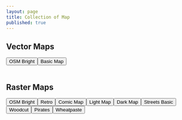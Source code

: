 ```yaml
---
layout: page
title: Collection of Map
published: true
---
```


## Vector Maps

<div id="vector-map" class="map-preview"></div>

<div id="map-container">
	<button id="vector-osm-bright" class="map-button">OSM Bright</button
	><button id="vector-osm-basic" class="map-button">Basic Map</button>
</div>
</br>
<div id="vector-style-reference"></div>

<script src='https://api.tiles.mapbox.com/mapbox-gl-js/v0.12.1/mapbox-gl.js'></script>
<link href='https://api.tiles.mapbox.com/mapbox-gl-js/v0.12.1/mapbox-gl.css' rel='stylesheet' />

<script>
	var vectorStyleReference = document.getElementById("vector-style-reference");
	vectorStyleReference.innerHTML = 'The map above uses the following style project: <a href="https://github.com/mapbox/mapbox-gl-styles/blob/master/styles/bright-v8.json">OSM Bright</a>';
	mapboxgl.accessToken = 'pk.eyJ1IjoibW9yZ2Vua2FmZmVlIiwiYSI6IjIzcmN0NlkifQ.0LRTNgCc-envt9d5MzR75w';
	var brightMap = new mapboxgl.Map({
		    container: 'vector-map',
		    style: '/styles/bright-v8.json',
		    center: [8.5456, 47.3739],
		    zoom: 11
	}).addControl(new mapboxgl.Navigation({position: 'top-left'}));

	var bright = document.getElementById("vector-osm-bright");
	bright.onclick = function(e) {
		e.preventDefault();
        e.stopPropagation();
        var brightMap = new mapboxgl.Map({
		    container: 'vector-map',
		    style: '/styles/bright-v8.json',
		    center: [8.5456, 47.3739],
		    zoom: 11
		}).addControl(new mapboxgl.Navigation({position: 'top-left'}));
		vectorStyleReference.innerHTML = 'The map above uses the following style project: <a href="https://github.com/mapbox/mapbox-gl-styles/blob/master/styles/bright-v8.json">OSM Bright</a>';

	}
	var basic = document.getElementById("vector-osm-basic");
	basic.onclick = function(e) {
		e.preventDefault();
        e.stopPropagation();
        var basicMap = new mapboxgl.Map({
		    container: 'vector-map',
		    style: '/styles/basic-v8.json',
		    center: [8.5456, 47.3739],
		    zoom: 11
		}).addControl(new mapboxgl.Navigation({position: 'top-left'}));
		vectorStyleReference.innerHTML = 'The map above uses the following style project: <a href="https://github.com/mapbox/mapbox-gl-styles/blob/master/styles/basic-v8.json">Basic Map</a>';
	}
</script>

## Raster Maps

<div id="raster-map" class="map-preview"></div>
<div id="map-container">
	<button id="raster-osm-bright" class="map-button">OSM Bright</button
	><button id="retro" class="map-button">Retro</button
    ><button id="comic-map" class="map-button">Comic Map</button
	><button id="light-map" class="map-button">Light Map</button
	><button id="dark-map" class="map-button">Dark Map</button
	><button id="streets-basic" class="map-button">Streets Basic</button
	><button id="woodcut" class="map-button">Woodcut</butto><button id="pirates" class="map-button">Pirates</button
	><button id="wheatpaste" class="map-button">Wheatpaste</button>
</div>
</br>
<div id="raster-style-reference"></div>

<script src="http://cdn.leafletjs.com/leaflet/v0.7.7/leaflet.js"></script>
<link rel="stylesheet" href="http://cdn.leafletjs.com/leaflet/v0.7.7/leaflet.css" />

<script>
var map = L.map('raster-map').setView([47.3739, 8.5456], 13);
var layer = L.tileLayer('http://klokantech-{s}.tileserver.com/osm-bright/{z}/{x}/{y}.png?key=WQ5sRntXphOrWgesmtmU', 
	{
		id: 'MapID', 
		attribution: '© <a href="http://www.openstreetmap.org/copyright">OpenStreetMap contributors</a>',
		subdomains: '0123'
	}
).addTo(map);

addClickListener('raster-osm-bright', 'http://klokantech-{s}.tileserver.com/osm-bright/{z}/{x}/{y}.png?key=WQ5sRntXphOrWgesmtmU', 'https://github.com/mapbox/mapbox-studio-osm-bright.tm2');
addClickListener('comic-map', 'http://rastertiles.osm2vectortiles.org/comic/{z}/{x}/{y}.png', 'https://github.com/mapbox/mapbox-studio-comic.tm2');
addClickListener('light-map', 'http://rastertiles.osm2vectortiles.org/light/{z}/{x}/{y}.png', 'https://github.com/mapbox/mapbox-studio-light.tm2');
addClickListener('dark-map', 'http://rastertiles.osm2vectortiles.org/dark/{z}/{x}/{y}.png', 'https://github.com/mapbox/mapbox-studio-dark.tm2');
addClickListener('streets-basic', 'http://klokantech-{s}.tileserver.com/streets-basic/{z}/{x}/{y}.png?key=WQ5sRntXphOrWgesmtmU', 'https://github.com/mapbox/mapbox-studio-streets-basic.tm2');
addClickListener('woodcut', 'http://rastertiles.osm2vectortiles.org/woodcut/{z}/{x}/{y}.png', 'https://github.com/mapbox/mapbox-studio-woodcut.tm2');
addClickListener('pirates', 'http://rastertiles.osm2vectortiles.org/pirates/{z}/{x}/{y}.png', 'https://github.com/mapbox/mapbox-studio-pirates.tm2');
addClickListener('wheatpaste', 'http://rastertiles.osm2vectortiles.org/wheatpaste/{z}/{x}/{y}.png', 'https://github.com/mapbox/mapbox-studio-wheatpaste.tm2');
addClickListener('retro', 'http://klokantech-{s}.tileserver.com/retro/{z}/{x}/{y}.png?key=WQ5sRntXphOrWgesmtmU');

var rasterStyleReference = document.getElementById("raster-style-reference");
rasterStyleReference.innerHTML = 'The map above uses the following style project: <a href="https://github.com/mapbox/mapbox-studio-osm-bright.tm2">OSM Bright</a>';

function addClickListener(name, url, styleRefString) {
	var mapButton = document.getElementById(name);
	var styleName = document.getElementById(name).innerHTML;
	mapButton.onclick = function(e) {
		e.preventDefault();
	    e.stopPropagation();
	    layer.setUrl(url);
	    if(name === 'retro') {
	    	rasterStyleReference.innerHTML = 'The map above uses a custom style project of <a href="http://www.klokantech.com/">Klokan Technologies</a>.'
	    } else {
	    	rasterStyleReference.innerHTML = 'The map above uses the following style project: ' + '<a href=' + styleRefString + '>' + styleName + '</a>';
	    }
	}
}
</script>
